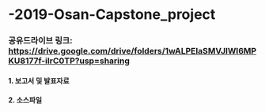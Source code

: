 # -2019-Osan-Capstone_project


### 공유드라이브 링크: https://drive.google.com/drive/folders/1wALPEIaSMVJlWI6MPKU8177f-ilrC0TP?usp=sharing

#### 1. 보고서 및 발표자료


#### 2. 소스파일
